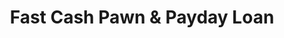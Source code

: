 ---
title: "Fast Cash Pawn & Payday Loan"
url: /denver/fast-cash-pawn-and-payday-loan/
shop: pawnbroker
---